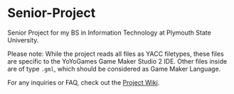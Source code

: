 # Senior-Project
Senior Project for my BS in Information Technology at Plymouth State University.

Please note: While the project reads all files as YACC filetypes, these files are specific to the YoYoGames Game Maker Studio 2 IDE. Other files inside are of type `.gml`, which should be considered as Game Maker Language.

For any inquiries or FAQ, check out the [Project Wiki](https://github.com/ravedaymond/Senior-Project/wiki).
